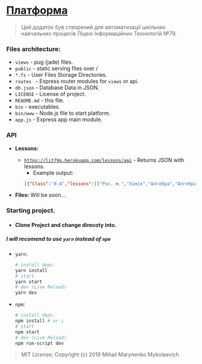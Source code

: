 # [__Платформа__](https://lit79p.herokuapp.com/)
> Цей додаток був створений для автоматизації шкільних навчальних процесів Ліцею Інформаційних Технологій №79.

### Files architecture:
* ` views ` - pug (jade) files.
* ` public ` - static serving files over /
* ` *.fs ` - User Files Storage Directories.
* `routes ` - Express router modules for ` views ` or api.
* ` db.json ` - Database Data in JSON.
* ` LICENSE ` - License of project.
* ` README.md ` - this file.
* ` bin ` - executables.
* ` bin/www ` - Node.js file to start platform.
* ` app.js ` - Express app main module.

### API
* __Lessons:__
    * [` https://lit79p.herokuapp.com/lessons/api `](https://lit79p.herokuapp.com/lessons/api) - Returns JSON with lessons.
        * Example output: 
        ```json
        [{"Class":"8-A","lessons":[["Рос. м.","Хімія","Алгебра","Алгебра","Фіз-ра","Заруб.","Алгл. м."],["Біологія","Хімія","Фіз-ра","Укр. м.","Укр. л.","Англ. м."],["Геог.","Інф.","Інф.","Фізіка","Біологія","Зар. л.","Англ. м."],["Геог.","Укр. м.","Укр. л.","Іст. У.","Алгебра","Англ. м."],["Техн.","Іст. В.","Фіз-ра","Фізіка","Геом.","Геом.","ОБЖ"]]}]
        ```

* __Files:__ Will be soon...

### Starting project.

* #### Clone Project and change direcoty into.

##### I will recomend to use ` yarn ` instead of ` npm `
* `yarn`:  
    ```bash
    # install deps.
    yarn install
    # start 
    yarn start
    # dev (Live Reload)
    yarn dev 
    ```
* `npm`: 
    ```bash
    # install deps.
    npm install # or i
    # start 
    npm start
    # dev (Live Reload)
    npm run-script dev 
    
    ```
> MIT License;
> Copyright (c) 2019 Mihail Marynenko Mykolaevich
